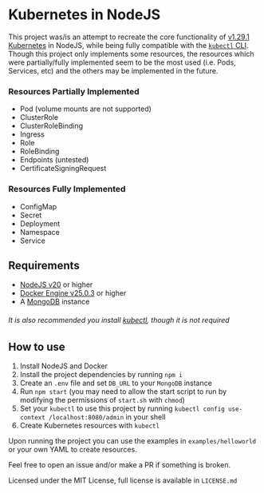 # Kubernetes in NodeJS

This project was/is an attempt to recreate the core functionality of [v1.29.1 Kubernetes](https://v1-29.docs.kubernetes.io/) in NodeJS, while being fully compatible with the [`kubectl` CLI](https://kubernetes.io/docs/reference/kubectl/). Though this project only implements some resources, the resources which were partially/fully implemented seem to be the most used (i.e. Pods, Services, etc) and the others may be implemented in the future.

### Resources Partially Implemented
* Pod (volume mounts are not supported)
* ClusterRole
* ClusterRoleBinding
* Ingress
* Role
* RoleBinding
* Endpoints (untested)
* CertificateSigningRequest

### Resources Fully Implemented
* ConfigMap
* Secret
* Deployment
* Namespace
* Service

## Requirements
* [NodeJS v20](https://nodejs.org/dist/v20.0.0/) or higher
* [Docker Engine v25.0.3](https://docs.docker.com/engine/install/) or higher
* A [MongoDB](https://www.mongodb.com/docs/manual/installation/) instance

###### It is also recommended you install [kubectl](https://kubernetes.io/docs/tasks/tools/), though it is not required

## How to use
1. Install NodeJS and Docker
2. Install the project dependencies by running `npm i`
3. Create an `.env` file and set `DB_URL` to your `MongoDB` instance
4. Run `npm start` (you may need to allow the start script to run by modifying the permissions of `start.sh` with `chmod`)
5. Set your `kubectl` to use this project by running `kubectl config use-context /localhost:8080/admin` in your shell
6. Create Kubernetes resources with `kubectl`

Upon running the project you can use the examples in `examples/helloworld` or your own YAML to create resources.

Feel free to open an issue and/or make a PR if something is broken.

Licensed under the MIT License, full license is available in `LICENSE.md`
